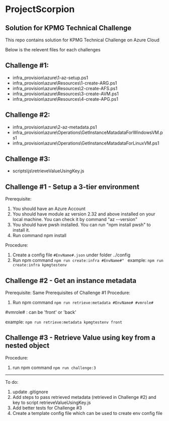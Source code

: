 # ProjectScorpion
##  Solution for KPMG Technical Challenge 
This repo contains solution for KPMG Technical Challenge on Azure Cloud

Below is the relevent files for each challenges


## Challenge #1: 
- infra_provision\azure\1-az-setup.ps1
- infra_provision\azure\Resources\1-create-ARG.ps1
- infra_provision\azure\Resources\2-create-AFS.ps1
- infra_provision\azure\Resources\3-create-AVM.ps1
- infra_provision\azure\Resources\4-create-APG.ps1

## Challenge #2:
- infra_provision\azure\2-az-metadata.ps1
- infra_provision\azure\Operations\GetInstanceMatadataForWindowsVM.ps1
- infra_provision\azure\Operations\GetInstanceMatadataForLinuxVM.ps1 

## Challenge #3:
- scripts\js\retrieveValueUsingKey.js

## Challenge #1 - Setup a 3-tier environment

Prerequisite:
1. You should have an Azure Account
2. You should have module az version 2.32 and above installed on your local machine. You can check it by command "az --version"
3. You should have pwsh installed. You can run "npm install pwsh" to install it.
4. Run command npm install

Procedure: 
1. Create a config file `#EnvName#.json` under folder ../config
2. Run npm command ```npm run create:infra #EnvName#" ```
example: ```npm run create:infra kpmgtestenv```

## Challenge #2 - Get an instance metadata
Prerequisite:
Same Prerequisites of Challenge #1
Procedure:
1. Run npm command ```npm run retrieve:metadata #EnvName# #vmrole#```

#vmrole# : can be 'front' or 'back'

example: ```npm run retrieve:metadata kpmgtestenv front```

## Challenge #3 - Retrieve Value using key from a nested object

Procedure: 
1. run npm command ```npm run challenge:3```

-------------------------------------------------------------------------------------------------------------------------------------

To do:
1. update .gitignore
2. Add steps to pass retrieved metadata (retrieved in Challenge #2) and key to script retrieveValueUsingKey.js
3. Add better tests for Challenge #3
4. Create a template config file which can be used to create env config file

